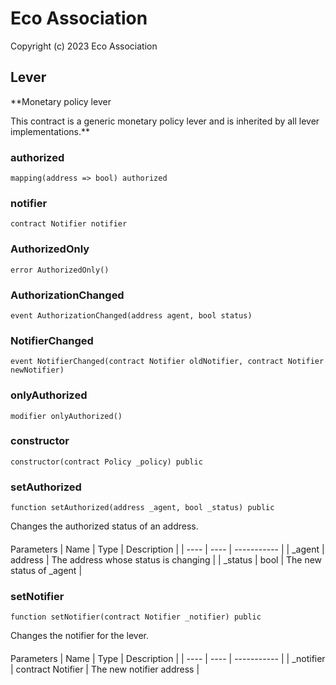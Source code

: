 # Eco Association

Copyright (c) 2023 Eco Association

## Lever

**Monetary policy lever

This contract is a generic monetary policy lever and is inherited by all lever implementations.**

### authorized

  ```solidity
  mapping(address => bool) authorized
  ```

### notifier

  ```solidity
  contract Notifier notifier
  ```

### AuthorizedOnly

  ```solidity
  error AuthorizedOnly()
  ```

### AuthorizationChanged

  ```solidity
  event AuthorizationChanged(address agent, bool status)
  ```

### NotifierChanged

  ```solidity
  event NotifierChanged(contract Notifier oldNotifier, contract Notifier newNotifier)
  ```

### onlyAuthorized

  ```solidity
  modifier onlyAuthorized()
  ```

### constructor

  ```solidity
  constructor(contract Policy _policy) public
  ```

### setAuthorized

  ```solidity
  function setAuthorized(address _agent, bool _status) public
  ```

Changes the authorized status of an address.

  ####
  Parameters | Name | Type | Description | | ---- | ---- | ----------- |
    |
    _agent
    |
    address
    |
    The address whose status is changing
    |
    |
    _status
    |
    bool
    |
    The new status of _agent
    |

### setNotifier

  ```solidity
  function setNotifier(contract Notifier _notifier) public
  ```

Changes the notifier for the lever.

  ####
  Parameters | Name | Type | Description | | ---- | ---- | ----------- |
    |
    _notifier
    |
    contract Notifier
    |
    The new notifier address
    |

